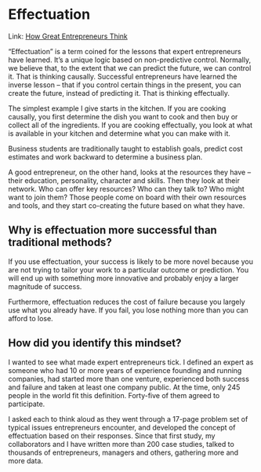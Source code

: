 # Effectuation

Link: [How Great Entrepreneurs Think](https://news.virginia.edu/content/qa-darden-professor-cracks-code-how-great-entrepreneurs-think)

“Effectuation” is a term coined for the lessons that expert entrepreneurs have learned. It’s a unique logic based on non-predictive control. Normally, we believe that, to the extent that we can predict the future, we can control it. That is thinking causally. Successful entrepreneurs have learned the inverse lesson – that if you control certain things in the present, you can create the future, instead of predicting it. That is thinking effectually.

The simplest example I give starts in the kitchen. If you are cooking causally, you first determine the dish you want to cook and then buy or collect all of the ingredients. If you are cooking effectually, you look at what is available in your kitchen and determine what you can make with it. 

Business students are traditionally taught to establish goals, predict cost estimates and work backward to determine a business plan. 

A good entrepreneur, on the other hand, looks at the resources they have – their education, personality, character and skills. Then they look at their network. Who can offer key resources? Who can they talk to? Who might want to join them? Those people come on board with their own resources and tools, and they start co-creating the future based on what they have.


## Why is effectuation more successful than traditional methods?

If you use effectuation, your success is likely to be more novel because you are not trying to tailor your work to a particular outcome or prediction. You will end up with something more innovative and probably enjoy a larger magnitude of success.

Furthermore, effectuation reduces the cost of failure because you largely use what you already have. If you fail, you lose nothing more than you can afford to lose.


## How did you identify this mindset?

I wanted to see what made expert entrepreneurs tick. I defined an expert as someone who had 10 or more years of experience founding and running companies, had started more than one venture, experienced both success and failure and taken at least one company public. At the time, only 245 people in the world fit this definition. Forty-five of them agreed to participate.

I asked each to think aloud as they went through a 17-page problem set of typical issues entrepreneurs encounter, and developed the concept of effectuation based on their responses. Since that first study, my collaborators and I have written more than 200 case studies, talked to thousands of entrepreneurs, managers and others, gathering more and more data.
